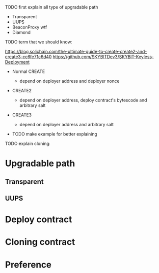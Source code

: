 TODO first explain all type of upgradable path
- Transparent
- UUPS
- BeaconProxy wtf
- Diamond


TODO term that we should know:

https://blog.solichain.com/the-ultimate-guide-to-create-create2-and-create3-cc6fe71c6d40
https://github.com/SKYBITDev3/SKYBIT-Keyless-Deployment

- Normal CREATE
    + depend on deployer address and deployer nonce 
- CREATE2
    + depend on deployer address, deploy contract's bytescode and arbitrary salt
- CREATE3
    + depend on deployer address and arbitrary salt

- TODO make example for better explaining

TODO explain cloning:





# Upgradable path

## Transparent

## UUPS

# Deploy contract




# Cloning contract



# Preference
